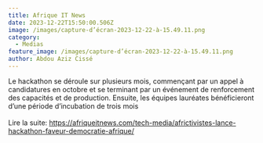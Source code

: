 ```yaml
---
title: Afrique IT News
date: 2023-12-22T15:50:00.506Z
image: /images/capture-d’écran-2023-12-22-à-15.49.11.png
category:
  - Medias
feature_image: /images/capture-d’écran-2023-12-22-à-15.49.11.png
author: Abdou Aziz Cissé
---
```

Le hackathon se déroule sur plusieurs mois, commençant par un appel à candidatures en octobre et se terminant par un événement de renforcement des capacités et de production. Ensuite, les équipes lauréates bénéficieront d’une période d’incubation de trois mois\
\
Lire la suite: https://afriqueitnews.com/tech-media/africtivistes-lance-hackathon-faveur-democratie-afrique/